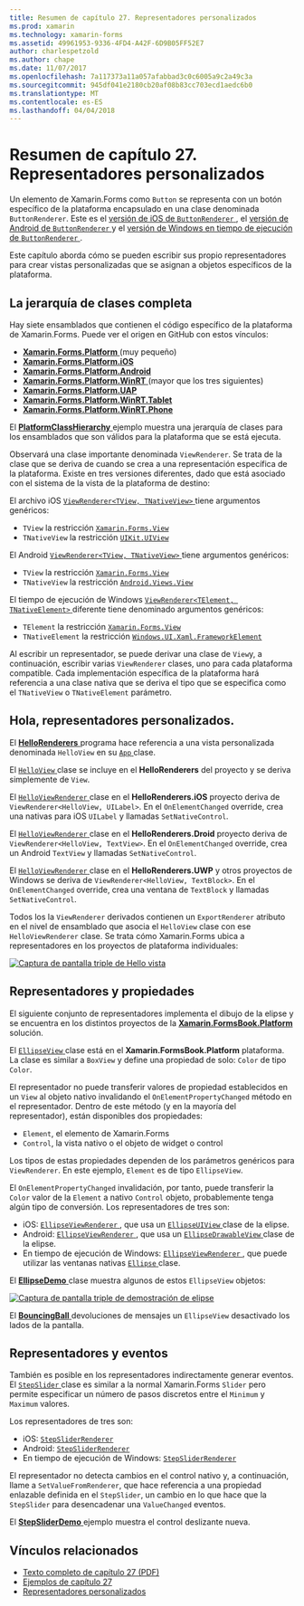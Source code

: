 ```yaml
---
title: Resumen de capítulo 27. Representadores personalizados
ms.prod: xamarin
ms.technology: xamarin-forms
ms.assetid: 49961953-9336-4FD4-A42F-6D9B05FF52E7
author: charlespetzold
ms.author: chape
ms.date: 11/07/2017
ms.openlocfilehash: 7a117373a11a057afabbad3c0c6005a9c2a49c3a
ms.sourcegitcommit: 945df041e2180cb20af08b83cc703ecd1aedc6b0
ms.translationtype: MT
ms.contentlocale: es-ES
ms.lasthandoff: 04/04/2018
---
```

# <a name="summary-of-chapter-27-custom-renderers"></a>Resumen de capítulo 27. Representadores personalizados

Un elemento de Xamarin.Forms como `Button` se representa con un botón específico de la plataforma encapsulado en una clase denominada `ButtonRenderer`.  Este es el [versión de iOS de `ButtonRenderer` ](https://github.com/xamarin/Xamarin.Forms/blob/master/Xamarin.Forms.Platform.iOS/Renderers/ButtonRenderer.cs), el [versión de Android de `ButtonRenderer` ](https://github.com/xamarin/Xamarin.Forms/blob/master/Xamarin.Forms.Platform.Android/Renderers/ButtonRenderer.cs)y el [versión de Windows en tiempo de ejecución de `ButtonRenderer` ](https://github.com/xamarin/Xamarin.Forms/blob/master/Xamarin.Forms.Platform.WinRT/ButtonRenderer.cs).

Este capítulo aborda cómo se pueden escribir sus propio representadores para crear vistas personalizadas que se asignan a objetos específicos de la plataforma.

## <a name="the-complete-class-hierarchy"></a>La jerarquía de clases completa

Hay siete ensamblados que contienen el código específico de la plataforma de Xamarin.Forms.
Puede ver el origen en GitHub con estos vínculos:

- [**Xamarin.Forms.Platform** ](https://github.com/xamarin/Xamarin.Forms/tree/master/Xamarin.Forms.Platform) (muy pequeño)
- [**Xamarin.Forms.Platform.iOS**](https://github.com/xamarin/Xamarin.Forms/tree/master/Xamarin.Forms.Platform.iOS)
- [**Xamarin.Forms.Platform.Android**](https://github.com/xamarin/Xamarin.Forms/tree/master/Xamarin.Forms.Platform.Android)
- [**Xamarin.Forms.Platform.WinRT** ](https://github.com/xamarin/Xamarin.Forms/tree/master/Xamarin.Forms.Platform.WinRT) (mayor que los tres siguientes)
- [**Xamarin.Forms.Platform.UAP**](https://github.com/xamarin/Xamarin.Forms/tree/master/Xamarin.Forms.Platform.UAP)
- [**Xamarin.Forms.Platform.WinRT.Tablet**](https://github.com/xamarin/Xamarin.Forms/tree/master/Xamarin.Forms.Platform.WinRT.Tablet)
- [**Xamarin.Forms.Platform.WinRT.Phone**](https://github.com/xamarin/Xamarin.Forms/tree/master/Xamarin.Forms.Platform.WinRT.Phone)

El [ **PlatformClassHierarchy** ](https://github.com/xamarin/xamarin-forms-book-samples/tree/master/Chapter27/PlatformClassHierarchy) ejemplo muestra una jerarquía de clases para los ensamblados que son válidos para la plataforma que se está ejecuta.

Observará una clase importante denominada `ViewRenderer`. Se trata de la clase que se deriva de cuando se crea a una representación específica de la plataforma. Existe en tres versiones diferentes, dado que está asociado con el sistema de la vista de la plataforma de destino:

El archivo iOS [ `ViewRenderer<TView, TNativeView>` ](https://github.com/xamarin/Xamarin.Forms/blob/master/Xamarin.Forms.Platform.iOS/ViewRenderer.cs#L26) tiene argumentos genéricos:

- `TView` la restricción [`Xamarin.Forms.View`](https://developer.xamarin.com/api/type/Xamarin.Forms.View/)
- `TNativeView` la restricción [`UIKit.UIView`](https://developer.xamarin.com/api/type/UIKit.UIView/)

El Android [ `ViewRenderer<TView, TNativeView>` ](https://github.com/xamarin/Xamarin.Forms/blob/master/Xamarin.Forms.Platform.Android/ViewRenderer.cs#L14) tiene argumentos genéricos:

- `TView` la restricción [`Xamarin.Forms.View`](https://developer.xamarin.com/api/type/Xamarin.Forms.View/)
- `TNativeView` la restricción [`Android.Views.View`](https://developer.xamarin.com/api/type/Android.Views.View/)

El tiempo de ejecución de Windows [ `ViewRenderer<TElement, TNativeElement>` ](https://github.com/xamarin/Xamarin.Forms/blob/master/Xamarin.Forms.Platform.WinRT/ViewRenderer.cs#L12) diferente tiene denominado argumentos genéricos:

- `TElement` la restricción [`Xamarin.Forms.View`](https://developer.xamarin.com/api/type/Xamarin.Forms.View/)
- `TNativeElement` la restricción [`Windows.UI.Xaml.FrameworkElement`](https://msdn.microsoft.com/library/windows/apps/windows.ui.xaml.frameworkelement.aspx)

Al escribir un representador, se puede derivar una clase de `View`y, a continuación, escribir varias `ViewRenderer` clases, uno para cada plataforma compatible. Cada implementación específica de la plataforma hará referencia a una clase nativa que se deriva el tipo que se especifica como el `TNativeView` o `TNativeElement` parámetro.

## <a name="hello-custom-renderers"></a>Hola, representadores personalizados.

El [ **HelloRenderers** ](https://github.com/xamarin/xamarin-forms-book-samples/tree/master/Chapter27/HelloRenderers) programa hace referencia a una vista personalizada denominada `HelloView` en su [ `App` ](https://github.com/xamarin/xamarin-forms-book-samples/blob/master/Chapter27/HelloRenderers/HelloRenderers/HelloRenderers/App.cs) clase.

El [ `HelloView` ](https://github.com/xamarin/xamarin-forms-book-samples/blob/master/Chapter27/HelloRenderers/HelloRenderers/HelloRenderers/HelloView.cs) clase se incluye en el **HelloRenderers** del proyecto y se deriva simplemente de `View`.

El [ `HelloViewRenderer` ](https://github.com/xamarin/xamarin-forms-book-samples/blob/master/Chapter27/HelloRenderers/HelloRenderers/HelloRenderers.iOS/HelloViewRenderer.cs) clase en el **HelloRenderers.iOS** proyecto deriva de `ViewRenderer<HelloView, UILabel>`. En el `OnElementChanged` override, crea una nativas para iOS `UILabel` y llamadas `SetNativeControl`.

El [ `HelloViewRenderer` ](https://github.com/xamarin/xamarin-forms-book-samples/blob/master/Chapter27/HelloRenderers/HelloRenderers/HelloRenderers.Droid/HelloViewRenderer.cs) clase en el **HelloRenderers.Droid** proyecto deriva de `ViewRenderer<HelloView, TextView>`. En el `OnElementChanged` override, crea un Android `TextView` y llamadas `SetNativeControl`.

El [ `HelloViewRenderer` ](https://github.com/xamarin/xamarin-forms-book-samples/blob/master/Chapter27/HelloRenderers/HelloRenderers/HelloRenderers.UWP/HelloViewRenderer.cs) clase en el **HelloRenderers.UWP** y otros proyectos de Windows se deriva de `ViewRenderer<HelloView, TextBlock>`. En el `OnElementChanged` override, crea una ventana de `TextBlock` y llamadas `SetNativeControl`.

Todos los la `ViewRenderer` derivados contienen un `ExportRenderer` atributo en el nivel de ensamblado que asocia el `HelloView` clase con ese `HelloViewRenderer` clase. Se trata cómo Xamarin.Forms ubica a representadores en los proyectos de plataforma individuales:

[![Captura de pantalla triple de Hello vista](images/ch27fg02-small.png "representadores personalizados")](images/ch27fg02-large.png#lightbox "representadores personalizados")

## <a name="renderers-and-properties"></a>Representadores y propiedades

El siguiente conjunto de representadores implementa el dibujo de la elipse y se encuentra en los distintos proyectos de la [ **Xamarin.FormsBook.Platform** ](https://github.com/xamarin/xamarin-forms-book-samples/tree/master/Libraries/Xamarin.FormsBook.Platform) solución.

El [ `EllipseView` ](https://github.com/xamarin/xamarin-forms-book-samples/blob/master/Libraries/Xamarin.FormsBook.Platform/Xamarin.FormsBook.Platform/EllipseView.cs) clase está en el **Xamarin.FormsBook.Platform** plataforma. La clase es similar a `BoxView` y define una propiedad de solo: `Color` de tipo `Color`.

El representador no puede transferir valores de propiedad establecidos en un `View` al objeto nativo invalidando el `OnElementPropertyChanged` método en el representador. Dentro de este método (y en la mayoría del representador), están disponibles dos propiedades:

- `Element`, el elemento de Xamarin.Forms
- `Control`, la vista nativo o el objeto de widget o control

Los tipos de estas propiedades dependen de los parámetros genéricos para `ViewRenderer`. En este ejemplo, `Element` es de tipo `EllipseView`.

El `OnElementPropertyChanged` invalidación, por tanto, puede transferir la `Color` valor de la `Element` a nativo `Control` objeto, probablemente tenga algún tipo de conversión. Los representadores de tres son:

- iOS: [ `EllipseViewRenderer` ](https://github.com/xamarin/xamarin-forms-book-samples/blob/master/Libraries/Xamarin.FormsBook.Platform/Xamarin.FormsBook.Platform.iOS/EllipseViewRenderer.cs), que usa un [ `EllipseUIView` ](https://github.com/xamarin/xamarin-forms-book-samples/blob/master/Libraries/Xamarin.FormsBook.Platform/Xamarin.FormsBook.Platform.iOS/EllipseUIView.cs) clase de la elipse.
- Android: [ `EllipseViewRenderer` ](https://github.com/xamarin/xamarin-forms-book-samples/blob/master/Libraries/Xamarin.FormsBook.Platform/Xamarin.FormsBook.Platform.Android/EllipseViewRenderer.cs), que usa un [ `EllipseDrawableView` ](https://github.com/xamarin/xamarin-forms-book-samples/blob/master/Libraries/Xamarin.FormsBook.Platform/Xamarin.FormsBook.Platform.Android/EllipseDrawableView.cs) clase de la elipse.
- En tiempo de ejecución de Windows: [ `EllipseViewRenderer` ](https://github.com/xamarin/xamarin-forms-book-samples/blob/master/Libraries/Xamarin.FormsBook.Platform/Xamarin.FormsBook.Platform.WinRT/EllipseViewRenderer.cs), que puede utilizar las ventanas nativas [ `Ellipse` ](https://msdn.microsoft.com/library/windows/apps/windows.ui.xaml.shapes.ellipse.aspx) clase.

El [ **EllipseDemo** ](https://github.com/xamarin/xamarin-forms-book-samples/tree/master/Chapter27/EllipseDemo) clase muestra algunos de estos `EllipseView` objetos:

[![Captura de pantalla triple de demostración de elipse](images/ch27fg03-small.png "representadores personalizados de EllipseView")](images/ch27fg03-large.png#lightbox "EllipseView personalizado representadores")

El [ **BouncingBall** ](https://github.com/xamarin/xamarin-forms-book-samples/tree/master/Chapter27/BouncingBall) devoluciones de mensajes un `EllipseView` desactivado los lados de la pantalla.

## <a name="renderers-and-events"></a>Representadores y eventos

También es posible en los representadores indirectamente generar eventos. El [ `StepSlider` ](https://github.com/xamarin/xamarin-forms-book-samples/blob/master/Libraries/Xamarin.FormsBook.Platform/Xamarin.FormsBook.Platform/StepSlider.cs) clase es similar a la normal Xamarin.Forms `Slider` pero permite especificar un número de pasos discretos entre el `Minimum` y `Maximum` valores.

Los representadores de tres son:

- iOS: [`StepSliderRenderer`](https://github.com/xamarin/xamarin-forms-book-samples/blob/master/Libraries/Xamarin.FormsBook.Platform/Xamarin.FormsBook.Platform.iOS/StepSliderRenderer.cs)
- Android: [`StepSliderRenderer`](https://github.com/xamarin/xamarin-forms-book-samples/blob/master/Libraries/Xamarin.FormsBook.Platform/Xamarin.FormsBook.Platform.Android/StepSliderRenderer.cs)
- En tiempo de ejecución de Windows: [`StepSliderRenderer`](https://github.com/xamarin/xamarin-forms-book-samples/blob/master/Libraries/Xamarin.FormsBook.Platform/Xamarin.FormsBook.Platform.WinRT/StepSliderRenderer.cs)

El representador no detecta cambios en el control nativo y, a continuación, llame a `SetValueFromRenderer`, que hace referencia a una propiedad enlazable definida en el `StepSlider`, un cambio en lo que hace que la `StepSlider` para desencadenar una `ValueChanged` eventos.

El [ **StepSliderDemo** ](https://github.com/xamarin/xamarin-forms-book-samples/tree/master/Chapter27/StepSliderDemo) ejemplo muestra el control deslizante nueva.



## <a name="related-links"></a>Vínculos relacionados

- [Texto completo de capítulo 27 (PDF)](https://download.xamarin.com/developer/xamarin-forms-book/XamarinFormsBook-Ch27-Apr2016.pdf)
- [Ejemplos de capítulo 27](https://github.com/xamarin/xamarin-forms-book-samples/tree/master/Chapter27)
- [Representadores personalizados](~/xamarin-forms/app-fundamentals/custom-renderer/index.md)
